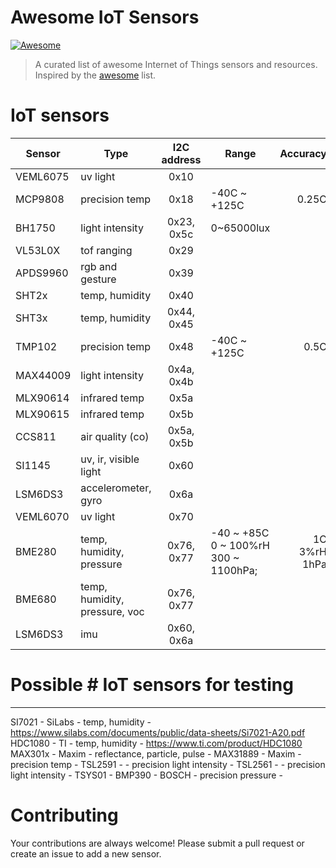 # Awesome IoT Sensors
[![Awesome](https://cdn.rawgit.com/sindresorhus/awesome/d7305f38d29fed78fa85652e3a63e154dd8e8829/media/badge.svg)](https://github.com/sindresorhus/awesome)
> A curated list of awesome Internet of Things sensors and resources.
Inspired by the [awesome](https://github.com/sindresorhus/awesome) list.

# IoT sensors
| Sensor | Type                         | I2C address | Range      | Accuracy | Resolution | Manufacturer                                                                                                         |
| ------ | ---------------------------- |:-----------:| ---------- | --------:| ---------- | -------------------------------------------------------------------------------------------------------------------- |
|VEML6075|uv light                      |0x10         |            |          |            |[Vishay](https://www.vishay.com/ppg?84277)                                                                            |
|MCP9808 |precision temp                |0x18         |-40C ~ +125C|     0.25C|     0.0625C|[Microchip](https://ww1.microchip.com/downloads/en/DeviceDoc/25095A.pdf)                                              |
|BH1750  |light intensity               |0x23, 0x5c   |  0~65000lux|          |            |[Rohm](http://rohmfs.rohm.com/en/products/databook/datasheet/ic/sensor/light/bh1721fvc-e.pdf)                         |
|VL53L0X |tof ranging                   |0x29         |            |          |            |[STMicro](https://www.st.com/en/imaging-and-photonics-solutions/vl53l0x.html)                                         |
|APDS9960|rgb and gesture               |0x39         |            |          |            |[Broadcom](https://www.broadcom.com/products/optical-sensors/integrated-ambient-light-and-proximity-sensors/apds-9960)|
|SHT2x   |temp, humidity                |0x40         |            |          |            |[Sensirion](https://www.sensirion.com/sht21)                                                                          |
|SHT3x   |temp, humidity                |0x44, 0x45   |            |          |            |[Sensirion](https://www.sensirion.com/sht30)                                                                          |
|TMP102  |precision temp                |0x48         |-40C ~ +125C|      0.5C|     0.0625C|[TI](https://www.ti.com/product/TMP102)                                                                               |
|MAX44009|light intensity               |0x4a, 0x4b   |            |          |            |Maxim                                                                                                                 |
|MLX90614|infrared temp                 |0x5a         |            |          |            |[Melexis](https://www.melexis.com/en/product/MLX90614/Digital-Plug-Play-Infrared-Thermometer-TO-Can)                  |
|MLX90615|infrared temp                 |0x5b         |            |          |            |[Melexis](https://www.melexis.com/en/product/MLX90615/Digital-Plug-Play-Infrared-Thermometer-Ultra-Small-TO-Can)      |
|CCS811  |air quality (co)              |0x5a, 0x5b   |            |          |            |[ScioSense](https://www.sciosense.com/products/environmental-sensors/ccs811-gas-sensor-solution/)                     |
|SI1145  |uv, ir, visible light         |0x60         |            |          |            |[SiLabs](https://www.silabs.com/documents/public/data-sheets/Si1145-46-47.pdf)                                        |
|LSM6DS3 |accelerometer, gyro           |0x6a         |            |          |            |[STMicro](https://www.st.com/resource/en/datasheet/lsm6ds3.pdf)                                                       |
|VEML6070|uv light                      |0x70         |            |          |            |[Vishay](https://www.vishay.com/ppg?84277)                                                                            |
|BME280  |temp, humidity, pressure      |0x76, 0x77   |-40 ~ +85C<br/>0 ~ 100%rH<br/>300 ~ 1100hPa; |1C<br/>3%rH<br/>1hPa|0.01C<br/>0.008%rH<br/>0.18Pa|[BOSCH](https://www.bosch-sensortec.com/products/environmental-sensors/humidity-sensors-bme280)|
|BME680  |temp, humidity, pressure, voc |0x76, 0x77   |            |          |            |BOSCH                                                                                                                 |
|LSM6DS3 |imu                           |0x60, 0x6a   |            |          |            |[STMicro](https://www.st.com/resource/en/datasheet/lsm6ds3.pdf)

# Possible # IoT sensors for testing
------------------------------------------------------------------------
SI7021          - SiLabs    - temp, humidity                - https://www.silabs.com/documents/public/data-sheets/Si7021-A20.pdf
HDC1080         - TI        - temp, humidity                - https://www.ti.com/product/HDC1080
MAX301x         - Maxim     - reflectance, particle, pulse  -
MAX31889        - Maxim     - precision temp                -
TSL2591         -           - precision light intensity     -
TSL2561         -           - precision light intensity     -
TSYS01          - 
BMP390          - BOSCH     - precision pressure            - 

# Contributing
Your contributions are always welcome! Please submit a pull request or create an issue to add a new sensor.
